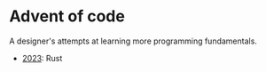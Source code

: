 # Advent of code
A designer's attempts at learning more programming fundamentals.

- [2023](https://adventofcode.com/2023): Rust
